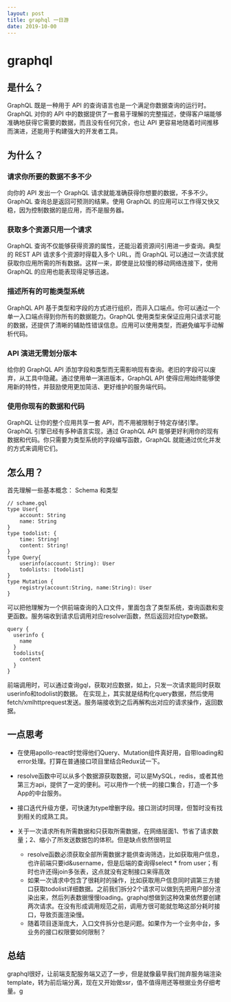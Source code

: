 ```yaml
---
layout: post
title: graphql 一日游
date: 2019-10-00
---
```


# graphql

## 是什么？
GraphQL 既是一种用于 API 的查询语言也是一个满足你数据查询的运行时。 GraphQL 对你的 API 中的数据提供了一套易于理解的完整描述，使得客户端能够准确地获得它需要的数据，而且没有任何冗余，也让 API 更容易地随着时间推移而演进，还能用于构建强大的开发者工具。
## 为什么？
### 请求你所要的数据不多不少
向你的 API 发出一个 GraphQL 请求就能准确获得你想要的数据，不多不少。 GraphQL 查询总是返回可预测的结果。使用 GraphQL 的应用可以工作得又快又稳，因为控制数据的是应用，而不是服务器。
### 获取多个资源只用一个请求
GraphQL 查询不仅能够获得资源的属性，还能沿着资源间引用进一步查询。典型的 REST API 请求多个资源时得载入多个 URL，而 GraphQL 可以通过一次请求就获取你应用所需的所有数据。这样一来，即使是比较慢的移动网络连接下，使用 GraphQL 的应用也能表现得足够迅速。
### 描述所有的可能类型系统
GraphQL API 基于类型和字段的方式进行组织，而非入口端点。你可以通过一个单一入口端点得到你所有的数据能力。GraphQL 使用类型来保证应用只请求可能的数据，还提供了清晰的辅助性错误信息。应用可以使用类型，而避免编写手动解析代码。
### API 演进无需划分版本
给你的 GraphQL API 添加字段和类型而无需影响现有查询。老旧的字段可以废弃，从工具中隐藏。通过使用单一演进版本，GraphQL API 使得应用始终能够使用新的特性，并鼓励使用更加简洁、更好维护的服务端代码。
### 使用你现有的数据和代码
GraphQL 让你的整个应用共享一套 API，而不用被限制于特定存储引擎。GraphQL 引擎已经有多种语言实现，通过 GraphQL API 能够更好利用你的现有数据和代码。你只需要为类型系统的字段编写函数，GraphQL 就能通过优化并发的方式来调用它们。

## 怎么用？
首先理解一些基本概念：
Schema 和类型
```
// schame.gql
type User{
    account: String
    name: String
}
type todolist: {
    time: String!
    content: String!
}
type Query{
    userinfo(account: String): User 
    todolists: [todolist]
}
type Mutation {
    registry(account:String, name:String): User
}
```
可以把他理解为一个供前端查询的入口文件，里面包含了类型系统，查询函数和变更函数。服务端收到请求后调用对应resolver函数，然后返回对应type数据。

```
query {
  userinfo {
    name
  }
  todolists{
    content
  }
}
```
前端调用时，可以通过查询gql，获取对应数据，如上，只发一次请求能同时获取userinfo和todolist的数据。
在实现上，其实就是结构化query数据，然后使用fetch/xmlhttprequest发送。服务端接收到之后再解构出对应的请求操作，返回数据。

## 一点思考

* 在使用apollo-react时觉得他们Query、Mutation组件真好用，自带loading和error处理。打算在普通接口项目里结合Redux试一下。
* resolve函数中可以从多个数据源获取数据，可以是MySQL，redis，或者其他第三方api，提供了一定的便利。可以用作一个统一的接口集合，打造一个多App的中台服务。
* 接口迭代升级方便，可快速为type增删字段。接口测试时同理，但暂时没有找到相关的成熟工具。
* 关于一次请求所有所需数据和只获取所需数据，在网络层面1、节省了请求数量；2、缩小了所发送数据包的体积。但是缺点依然很明显

    * resolve函数必须获取全部所需数据才能供查询筛选，比如获取用户信息，也许前端只要id&username，但是后端的查询得select * from user；有时也许还得join多张表，这点就没有定制接口来得高效
    * 如果一次请求中包含了很耗时的操作，比如获取用户信息同时调第三方接口获取todolist详细数据。之前我们拆分2个请求可以做到先把用户部分渲染出来，然后列表数据慢慢loading。graphql想做到这种效果依然要创建两次请求。在没有形成调用规范之前，调用方很可能就忽略这部分耗时接口，导致页面渲染慢。
    * 随着项目逐渐庞大，入口文件拆分也是问题。如果作为一个业务中台，多业务的接口权限要如何限制？

## 总结
graphql很好，让前端支配服务端又迈了一步，但是就像最早我们抛弃服务端渲染template，转为前后端分离，现在又开始做ssr，值不值得用还等根据业务仔细考量。g
